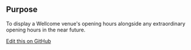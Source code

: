 ## Purpose

To display a Wellcome venue's opening hours alongside any extraordinary opening hours in the near future.

[Edit this on GitHub](https://github.com/wellcometrust/wellcomecollection.org/edit/master/common/views/components/VenueHours/README.md)
